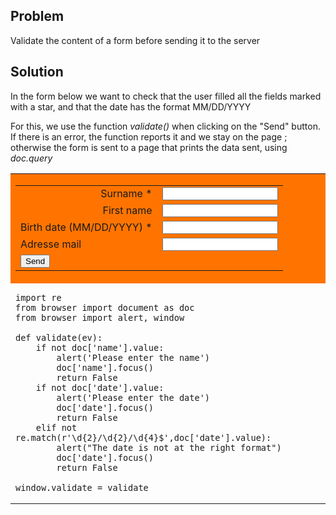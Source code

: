 Problem
-------

Validate the content of a form before sending it to the server


Solution
--------

In the form below we want to check that the user filled all the fields marked with a star, and that the date has the format MM/DD/YYYY

For this, we use the function _validate()_ when clicking on the "Send" button. If there is an error, the function reports it and we stay on the page ; otherwise the form is sent to a page that prints the data sent, using _doc.query_

<table width="100%">
<tr>

<td style="background-color:#FF7400;text-align:center;">

<form action="cookbook/echo.html" id="myform">

<table cellpadding=5>
<tr>
<td align="right">Surname *</td>
<td><INPUT id="name" name="name"></td>
</tr>
<tr>
<td align="right">First name</td>
<td><INPUT id="firstname" name="firstname"></td>
</tr>
<tr>
<td>Birth date (MM/DD/YYYY) * </td>
<td><INPUT id="date" name="date"></td>
</tr>
<tr>
<td>Adresse mail</td>
<td><INPUT id="mail" name="mail"></td>
</tr>
<tr>
<td colspan=2><INPUT type="submit" value="Send" onclick="return validate()"></td>
</tr>
</table>

</td>
</tr>

<tr>
<td style="width:40%;padding-right:10px;" id="py_source">

    import re
    from browser import document as doc
    from browser import alert, window
    
    def validate(ev):
        if not doc['name'].value:
            alert('Please enter the name')
            doc['name'].focus()
            return False
        if not doc['date'].value:
            alert('Please enter the date')
            doc['date'].focus()
            return False
        elif not re.match(r'\d{2}/\d{2}/\d{4}$',doc['date'].value):
            alert("The date is not at the right format")
            doc['date'].focus()
            return False

    window.validate = validate
    
</td>
</tr>
</table>
</form>

<script type="text/python3">
src = doc['py_source'].text
exec(src)
</script>
